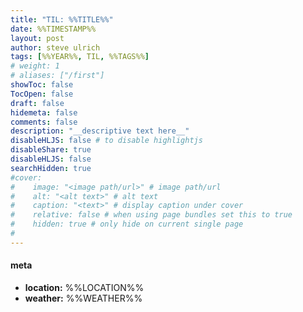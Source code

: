 ```yaml
---
title: "TIL: %%TITLE%%"
date: %%TIMESTAMP%%
layout: post
author: steve ulrich
tags: [%%YEAR%%, TIL, %%TAGS%%]
# weight: 1
# aliases: ["/first"]
showToc: false
TocOpen: false
draft: false
hidemeta: false
comments: false
description: "__descriptive text here__"
disableHLJS: false # to disable highlightjs
disableShare: true
disableHLJS: false
searchHidden: true
#cover:
#    image: "<image path/url>" # image path/url
#    alt: "<alt text>" # alt text
#    caption: "<text>" # display caption under cover
#    relative: false # when using page bundles set this to true
#    hidden: true # only hide on current single page
#
---
```



#### meta

- **location:** %%LOCATION%%
- **weather:** %%WEATHER%%
